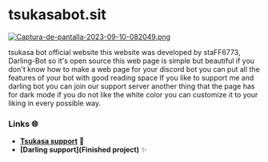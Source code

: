 # tsukasabot.sit

[![Captura-de-pantalla-2023-09-10-082049.png](https://i.postimg.cc/ncZmNcnJ/Captura-de-pantalla-2023-09-10-082049.png)](https://postimg.cc/7bsb24Cs)

tsukasa bot official website this website was developed by staFF6773, Darling-Bot so it's open source
this web page is simple but beautiful if you don't know how to make a web page for your discord bot you can put all the features of your bot with good reading space 
If you like to support me and darling bot you can join our support server another thing that the page has for dark mode if you do not like the white color you can customize it to your liking in every possible way. 

### Links 🌐
- **[Tsukasa support](https://discord.gg/AU6xf2g9wX)** 🌸
- **[Darling support](Finished project)** ✨
